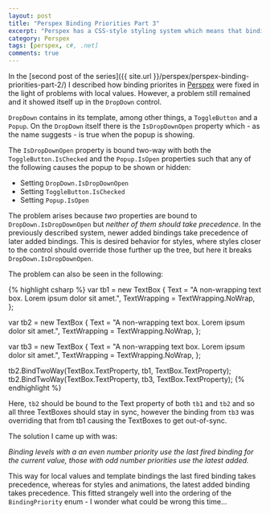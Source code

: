 ```yaml
---
layout: post
title: "Perspex Binding Priorities Part 3"
excerpt: "Perspex has a CSS-style styling system which means that binding priorites (or precedence) are very important."
category: Perspex
tags: [perspex, c#, .net]
comments: true
---
```

In the [second post of the series]({{ site.url }}/perspex/perspex-binding-priorities-part-2/)
I described how binding priorites in [Perspex](https://github.com/grokys/Perspex/)
were fixed in the light of problems with local values. However, a problem still
remained and it showed itself up in the `DropDown` control.

`DropDown` contains in its template, among other things, a `ToggleButton` and
a `Popup`. On the `DropDown` itself there is the `IsDropDownOpen` property
which - as the name suggests - is true when the popup is showing.

The `IsDropDownOpen` property is bound two-way with both the
`ToggleButton.IsChecked` and the `Popup.IsOpen` properties such that any of
the following causes the popup to be shown or hidden:

- Setting `DropDown.IsDropDownOpen`
- Setting `ToggleButton.IsChecked`
- Setting `Popup.IsOpen`

The problem arises because *two* properties are bound to `DropDown.IsDropDownOpen`
but *neither of them should take precedence*. In the previously described
system, newer added bindings take precedence of later added bindings. This is
desired behavior for styles, where styles closer to the control should override
those further up the tree, but here it breaks `DropDown.IsDropDownOpen`.

The problem can also be seen in the following:

{% highlight csharp %}
var tb1 = new TextBox
{
    Text = "A non-wrapping text box. Lorem ipsum dolor sit amet.",
    TextWrapping = TextWrapping.NoWrap,
};

var tb2 = new TextBox
{
    Text = "A non-wrapping text box. Lorem ipsum dolor sit amet.",
    TextWrapping = TextWrapping.NoWrap,
};

var tb3 = new TextBox
{
    Text = "A non-wrapping text box. Lorem ipsum dolor sit amet.",
    TextWrapping = TextWrapping.NoWrap,
};

tb2.BindTwoWay(TextBox.TextProperty, tb1, TextBox.TextProperty);
tb2.BindTwoWay(TextBox.TextProperty, tb3, TextBox.TextProperty);
{% endhighlight %}

Here, `tb2` should be bound to the Text property of both `tb1` and `tb2` and so
all three TextBoxes should stay in sync, however the binding from `tb3` was
overriding that from tb1 causing the TextBoxes to get out-of-sync.

The solution I came up with was:

*Binding levels with a an even number priority use the last fired binding
for the current value, those with odd number priorities use the latest
added.*

This way for local values and template bindings the last fired binding takes
precedence, whereas for styles and animations, the latest added binding takes
precedence. This fitted strangely well into the ordering of the
`BindingPriority` enum - I wonder what could be wrong this time...
